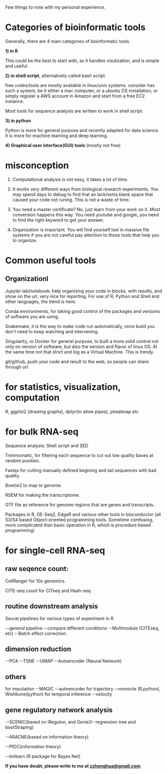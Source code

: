 Few things to note with my personal experience.

# Categories of bioinformatic tools

Generally, there are 4 main categories of bioinformatic tools. 

**1) in R** 

This could be the best to start with, as it handles visulization, and is simple and useful.

**2) in shell script**, alternatively called bash script. 

free codes/tools are mostly available in linux/unix systems. consider has such a system, be it either a mac computer, or a ubuntu OS installation, or simply register a AWS account in Amazon and start from a free EC2 instance.

Most tools for sequence analysis are written to work in shell script. 

**3) in python**

Python is more for general purpose and recently adapted for data science. It is more for machine learning and deep learning. 

**4) Graphical user interface(GUI) tools** (mostly not free)

# misconception

1. Computational analysis is not easy, it takes a lot of time. 

2. It works very different ways from biological research experiments. You may spend days to debug to find that an lack/extra blank space that caused your code not runing. This is not a waste of time. 

3. You need a master certificate? No, just learn from your work on it. Most conversion happens this way. You need youtube and google, you need to find the right keyword to get your answer. 

4. Organization is important. You will find yourself lost in massive file systems if you are not careful pay attention to those tools that help you to organize. 


# **Common useful tools**

## Organizationl

Jupyter lab/notebook: help organizing your code in blocks, with results, and show on the url, very nice for reporting. For use of R, Python and Shell and other languages, the trend is here.

Conda environments, for taking good control of the packages and versions of software you are using. 

Snakemake, it is the way to make code run automatically, once build you don't need to keep watching and intervening. 

Singularity, or Docker for general purpose, to built a more solid control not only on version of software, but also the version and flavor of linux OS. At the same time not that strict and big as a Virtual Machine. This is trendy. 

git/github, push your code and result to the web, so people can share through url.

# **for statistics, visualization, computation** 

R, ggplot2 (drawing graphs), dplyr(to allow pipes), pheatmap etc 

# **for bulk RNA-seq**

Sequence analysis: Shell script and SED

Trimmomatic, for filtering each sequence to cut out low quality bases at random position. 

Fastqx for cutting manually defined begining and tail sequences with bad quality. 

Bowtie2 to map to genome.

RSEM for making the transcriptome.

GTF file as reference for genome regions that are genes and transcripts.

Packages in R, DE-Seq2, EdgeR and various other tools in bioconductor (all S3/S4 based Object-oriented programming tools. Sometime comfusing, more complicated than basic operation in R, which is procedure based programming) 


# **for single-cell RNA-seq**

## raw seqence count:

CellRanger for 10x genomics. 

CITE-seq count for CITseq and Hash-seq

## routine downstream analysis

Seurat pipelines for various types of experiment in R

--general pipeline
--compare different conditions
--Multimodule (CITEseq, etc)
--Batch effect correction.

## dimension reduction
--PCA
--TSNE
--UMAP
--Autoencoder (Neural Network)

## others
for imputation --MAGIC --autoencoder
for trajectory --monocle (R,python), Wishbone(python)
for temporal inference --velocity

## gene regulatory network analysis

--SCENIC(based on iRegulon, and Genie3--regression tree and bootStraping)

--ARACNE(based on information theory)

--PIDC(information theory)

--bnlearn (R package for Bayes Net)

**If you have doubt, please write to me at zzhonghua@gmail.com**
